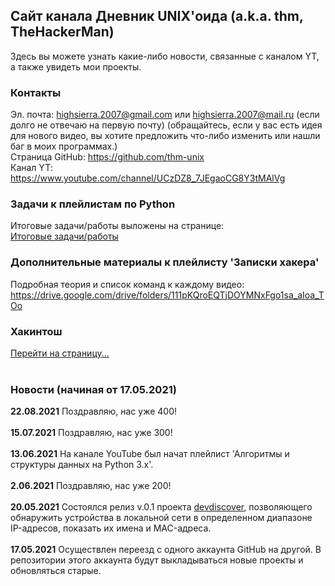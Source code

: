 ## Сайт канала Дневник UNIX'оида (a.k.a. thm, TheHackerMan)
Здесь вы можете узнать какие-либо новости, связанные с каналом YT, а также увидеть мои проекты.
### Контакты
Эл. почта: highsierra.2007@gmail.com или highsierra.2007@mail.ru (если долго не отвечаю на первую почту)
(обращайтесь, если у вас есть идея для нового видео, вы хотите предложить что-либо изменить или нашли баг в моих программах.)<br>
Страница GitHub: <a href="https://github.com/thm-unix">https://github.com/thm-unix</a><br>
Канал YT: <a href="https://www.youtube.com/channel/UCzDZ8_7JEgaoCG8Y3tMAlVg">https://www.youtube.com/channel/UCzDZ8_7JEgaoCG8Y3tMAlVg</a>
### Задачи к плейлистам по Python
Итоговые задачи/работы выложены на странице:<br>
<a href="python3_tasks">Итоговые задачи/работы</a>
### Дополнительные материалы к плейлисту 'Записки хакера'
Подробная теория и список команд к каждому видео:<br>
<a href="https://drive.google.com/drive/folders/111pKQroEQTjDOYMNxFgo1sa_aIoa_TOo">https://drive.google.com/drive/folders/111pKQroEQTjDOYMNxFgo1sa_aIoa_TOo</a><br>
### Хакинтош
<a href="hackintosh/hackintosh">Перейти на страницу...</a><br><br>
### Новости (начиная от 17.05.2021)
<b>22.08.2021</b> Поздравляю, нас уже 400!<br><br>
<b>15.07.2021</b> Поздравляю, нас уже 300!<br><br>
<b>13.06.2021</b> На канале YouTube был начат плейлист 'Алгоритмы и структуры данных на Python 3.x'.<br><br>
<b>2.06.2021</b> Поздравляю, нас уже 200!<br><br>
<b>20.05.2021</b> Состоялся релиз v.0.1 проекта <a href="https://github.com/thm-unix/devdiscover">devdiscover</a>, позволяющего обнаружить устройства в локальной сети в определенном диапазоне IP-адресов, показать их имена и MAC-адреса.<br><br>
<b>17.05.2021</b> Осуществлен переезд с одного аккаунта GitHub на другой. В репозитории этого аккаунта будут выкладываться новые проекты и обновляться старые.<br><br>
